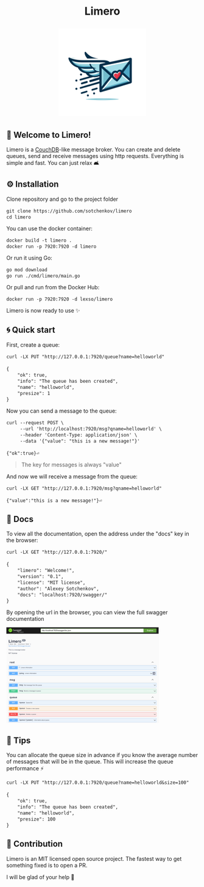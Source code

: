 <h1 align="center"> Limero
<p align="center"> <img src="./imgs/limero_logo.png" width="230">


## 👋 Welcome to Limero!
Limero is a [CouchDB](https://github.com/apache/couchdb)-like message broker. You can create and delete queues, send and receive messages using http requests. Everything is simple and fast. You can just relax 🛋️

## ⚙️ Installation
Clone repository and go to the project folder
```shell
git clone https://github.com/sotchenkov/limero
cd limero
```
You can use the docker container:
```shell
docker build -t limero .
docker run -p 7920:7920 -d limero
```
Or run it using Go:
```shell
go mod download
go run ./cmd/limero/main.go
```
Or pull and run from the Docker Hub:
```shell
docker run -p 7920:7920 -d lexso/limero
```
Limero is now ready to use ✨

## 🌀 Quick start
First, create a queue:
```shell
curl -LX PUT "http://127.0.0.1:7920/queue?name=helloworld" 

{
	"ok": true,
	"info": "The queue has been created",
	"name": "helloworld",
	"presize": 1
}  
```
Now you can send a message to the queue:

```shell
curl --request POST \
     --url 'http://localhost:7920/msg?qname=helloworld' \
     --header 'Content-Type: application/json' \
     --data '{"value": "this is a new message!"}'

{"ok":true}⏎  
```
> The key for messages is always "value"

And now we will receive a message from the queue:
```shell
curl -LX GET "http://127.0.0.1:7920/msg?qname=helloworld"

{"value":"this is a new message!"}⏎
```
## 📃 Docs
To view all the documentation, open the address under the "docs" key in the browser:
```shell
curl -LX GET "http://127.0.0.1:7920/"

{
	"limero": "Welcome!",
	"version": "0.1",
	"license": "MIT license",
	"author": "Alexey Sotchenkov",
	"docs": "localhost:7920/swagger/"
} 
```
By opening the url in the browser, you can view the full swagger documentation

<img src="./imgs/swag.png" width="400">


## 🌟 Tips
You can allocate the queue size in advance if you know the average number of messages that will be in the queue. This will increase the queue performance ⚡
```shell
curl -LX PUT "http://127.0.0.1:7920/queue?name=helloworld&size=100" 

{
	"ok": true,
	"info": "The queue has been created",
	"name": "helloworld",
	"presize": 100
}  
```

## 👥 Contribution

Limero is an MIT licensed open source project. The fastest way to get something fixed is to open a PR.

I will be glad of your help 💙